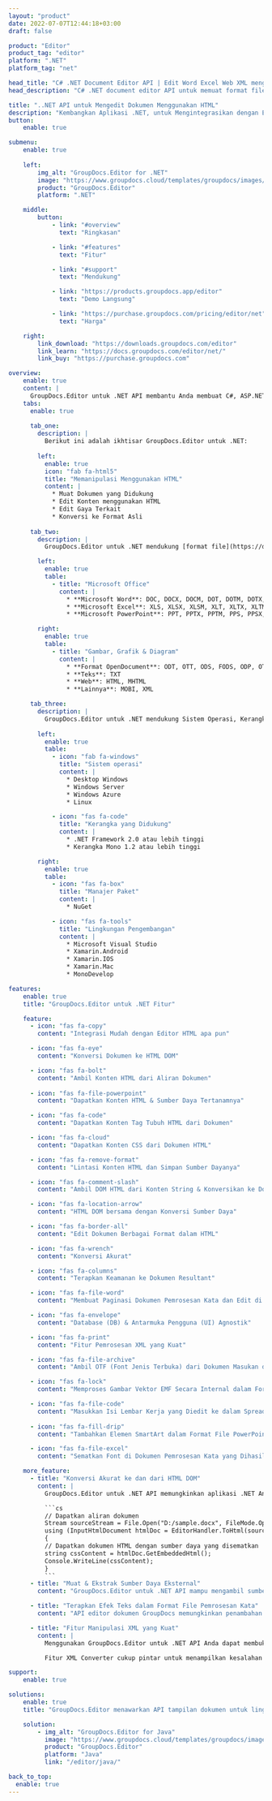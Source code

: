 ```yaml
---
layout: "product"
date: 2022-07-07T12:44:18+03:00
draft: false

product: "Editor"
product_tag: "editor"
platform: ".NET"
platform_tag: "net"

head_title: "C# .NET Document Editor API | Edit Word Excel Web XML menggunakan HTML"
head_description: "C# .NET document editor API untuk memuat format file Microsoft Word, Excel, XML, web dan teks ke dalam HTML, memanipulasi &amp; konversi kembali ke format asli."

title: "..NET API untuk Mengedit Dokumen Menggunakan HTML"
description: "Kembangkan Aplikasi .NET, untuk Mengintegrasikan dengan Editor HTML, Ambil Dokumen yang Didukung, Edit dan Konversikan ke Format Asli."
button:
    enable: true

submenu:
    enable: true
    
    left:
        img_alt: "GroupDocs.Editor for .NET"
        image: "https://www.groupdocs.cloud/templates/groupdocs/images/product-logos/groupdocs-editor-net.png"
        product: "GroupDocs.Editor"
        platform: ".NET"

    middle:
        button:
            - link: "#overview"
              text: "Ringkasan"

            - link: "#features"
              text: "Fitur"

            - link: "#support"
              text: "Mendukung"

            - link: "https://products.groupdocs.app/editor"
              text: "Demo Langsung"

            - link: "https://purchase.groupdocs.com/pricing/editor/net"
              text: "Harga"

    right:
        link_download: "https://downloads.groupdocs.com/editor"
        link_learn: "https://docs.groupdocs.com/editor/net/"
        link_buy: "https://purchase.groupdocs.com"

overview:
    enable: true
    content: |
      GroupDocs.Editor untuk .NET API membantu Anda membuat C#, ASP.NET, dan aplikasi .NET lainnya yang sederhana dan mudah digunakan, yang siap berintegrasi dengan editor HTML populer (baik sumber terbuka & berbayar) untuk mengonversi, mengedit, dan memanipulasi dokumen format file populer. .NET Editor API kami memungkinkan Anda memuat dokumen, mengubahnya menjadi HTML, mendorong HTML ke Editor HTML eksternal, dan setelah manipulasi selesai, menyimpan HTML ke format file aslinya. Anda juga dapat mengambil sumber daya yang dilampirkan dengan dokumen apa pun secara terpisah. Ia bekerja dengan semua jenis dokumen, seperti untuk Microsoft Word, Excel, OpenDocument, Teks, Web, dan banyak lagi.
    tabs:
      enable: true
      
      tab_one:
        description: |
          Berikut ini adalah ikhtisar GroupDocs.Editor untuk .NET:
      
        left:
          enable: true
          icon: "fab fa-html5"
          title: "Memanipulasi Menggunakan HTML"
          content: |
            * Muat Dokumen yang Didukung
            * Edit Konten menggunakan HTML
            * Edit Gaya Terkait
            * Konversi ke Format Asli
      
      tab_two:
        description: |
          GroupDocs.Editor untuk .NET mendukung [format file](https://docs.groupdocs.com/editor/java/supported-document-formats/) berikut - (Dukungan format file PDF akan diterapkan di versi mendatang.)

        left:
          enable: true
          table:
            - title: "Microsoft Office"
              content: |
                * **Microsoft Word**: DOC, DOCX, DOCM, DOT, DOTM, DOTX, FlatOPC, WordML, RTF
                * **Microsoft Excel**: XLS, XLSX, XLSM, XLT, XLTX, XLTM, XLSB, XLAM, CSV, TSV, SXC, SpreadsheetML, DIF, DSV
                * **Microsoft PowerPoint**: PPT, PPTX, PPTM, PPS, PPSX, PPSM, POT, POTX, POTM

        right:
          enable: true
          table:
            - title: "Gambar, Grafik & Diagram"
              content: |
                * **Format OpenDocument**: ODT, OTT, ODS, FODS, ODP, OTP
                * **Teks**: TXT
                * **Web**: HTML, MHTML
                * **Lainnya**: MOBI, XML

      tab_three:
        description: |
          GroupDocs.Editor untuk .NET mendukung Sistem Operasi, Kerangka & Manajer Paket berikut:
        
        left:
          enable: true
          table:
            - icon: "fab fa-windows"
              title: "Sistem operasi"
              content: |
                * Desktop Windows
                * Windows Server
                * Windows Azure
                * Linux

            - icon: "fas fa-code"
              title: "Kerangka yang Didukung"
              content: |
                * .NET Framework 2.0 atau lebih tinggi
                * Kerangka Mono 1.2 atau lebih tinggi

        right:
          enable: true
          table:
            - icon: "fas fa-box"
              title: "Manajer Paket"
              content: |
                * NuGet

            - icon: "fas fa-tools"
              title: "Lingkungan Pengembangan"
              content: |
                * Microsoft Visual Studio
                * Xamarin.Android
                * Xamarin.IOS
                * Xamarin.Mac
                * MonoDevelop

features:
    enable: true
    title: "GroupDocs.Editor untuk .NET Fitur"

    feature:
      - icon: "fas fa-copy"
        content: "Integrasi Mudah dengan Editor HTML apa pun"

      - icon: "fas fa-eye"
        content: "Konversi Dokumen ke HTML DOM"

      - icon: "fas fa-bolt"
        content: "Ambil Konten HTML dari Aliran Dokumen"
      
      - icon: "fas fa-file-powerpoint"
        content: "Dapatkan Konten HTML & Sumber Daya Tertanamnya"

      - icon: "fas fa-code"
        content: "Dapatkan Konten Tag Tubuh HTML dari Dokumen"

      - icon: "fas fa-cloud"
        content: "Dapatkan Konten CSS dari Dokumen HTML"

      - icon: "fas fa-remove-format"
        content: "Lintasi Konten HTML dan Simpan Sumber Dayanya"

      - icon: "fas fa-comment-slash"
        content: "Ambil DOM HTML dari Konten String & Konversikan ke Dokumen"

      - icon: "fas fa-location-arrow"
        content: "HTML DOM bersama dengan Konversi Sumber Daya"

      - icon: "fas fa-border-all"
        content: "Edit Dokumen Berbagai Format dalam HTML"

      - icon: "fas fa-wrench"
        content: "Konversi Akurat"

      - icon: "fas fa-columns"
        content: "Terapkan Keamanan ke Dokumen Resultant"

      - icon: "fas fa-file-word"
        content: "Membuat Paginasi Dokumen Pemrosesan Kata dan Edit di Semua Editor WYSIWYG"

      - icon: "fas fa-envelope"
        content: "Database (DB) & Antarmuka Pengguna (UI) Agnostik"

      - icon: "fas fa-print"
        content: "Fitur Pemrosesan XML yang Kuat"

      - icon: "fas fa-file-archive"
        content: "Ambil OTF (Font Jenis Terbuka) dari Dokumen Masukan dan Ekspor ke Dokumen Hasil"

      - icon: "fas fa-lock"
        content: "Memproses Gambar Vektor EMF Secara Internal dalam Format Dokumen Masukan yang Didukung"

      - icon: "fas fa-file-code"
        content: "Masukkan Isi Lembar Kerja yang Diedit ke dalam Spreadsheet Asli pada Posisi yang Diinginkan"
      
      - icon: "fas fa-fill-drip"
        content: "Tambahkan Elemen SmartArt dalam Format File PowerPoint"

      - icon: "fas fa-file-excel"
        content: "Sematkan Font di Dokumen Pemrosesan Kata yang Dihasilkan saat Menyimpan"

    more_feature:
      - title: "Konversi Akurat ke dan dari HTML DOM"
        content: |
          GroupDocs.Editor untuk .NET API memungkinkan aplikasi .NET Anda mengambil dokumen dengan format yang didukung dan mengonversinya menjadi Model Objek Dokumen HTML (DOM) bersama dengan ekstraksi sumber daya terlampir, seperti CSS. Anda kemudian dapat membuat modifikasi pada HTML menggunakan Editor HTML favorit Anda. Setelah Anda selesai mengedit, GroupDocs.Editor untuk .NET API memungkinkan Anda untuk secara akurat mengonversi DOM HTML ini kembali ke file asli.

          ```cs
          // Dapatkan aliran dokumen
          Stream sourceStream = File.Open("D:/sample.docx", FileMode.Open, FileAccess.Read);
          using (InputHtmlDocument htmlDoc = EditorHandler.ToHtml(sourceStream))
          {
          // Dapatkan dokumen HTML dengan sumber daya yang disematkan
          string cssContent = htmlDoc.GetEmbeddedHtml();
          Console.WriteLine(cssContent);
          }
          ```
      - title: "Muat & Ekstrak Sumber Daya Eksternal"
        content: "GroupDocs.Editor untuk .NET API mampu mengambil sumber daya eksternal yang dilampirkan ke dokumen yang didukung, seperti gambar, font, CSS, dan lainnya. Sumber daya yang diambil kemudian dapat dimuat, dilalui, dan disimpan secara terpisah dari dokumen HTML yang dihasilkan. Ini memberi Anda hasil yang lebih mudah dikelola."

      - title: "Terapkan Efek Teks dalam Format File Pemrosesan Kata"
        content: "API editor dokumen GroupDocs memungkinkan penambahan efek teks kompleks (Bayangan, efek 3D, Garis Besar, Cahaya, Ukir, Emboss) saat bekerja dengan format pemrosesan dokumen Microsoft Word yang didukung. Fitur ini diaktifkan secara otomatis yang dapat diamati ketika dokumen dengan efek teks seperti itu diproses."

      - title: "Fitur Manipulasi XML yang Kuat"
        content: |
          Menggunakan GroupDocs.Editor untuk .NET API Anda dapat membuka, melihat, dan mengedit dokumen XML. API pengeditan kami menawarkan dukungan khusus dan pengenalan tag XML, atribut beserta nilainya, deklarasi XML, bagian CDATA, definisi DOCTYPE, dan entitas khusus XML lainnya. Anda dapat menyesuaikan pengaturan font dan warna untuk setiap entitas berbeda dalam struktur XML.  

          Fitur XML Converter cukup pintar untuk menampilkan kesalahan dalam file XML dan cara memperbaikinya. Mekanisme URI dan pengenal email memindai atribut XML dan mewakili URI dan alamat email yang terdeteksi di dalam tag A sebagai tautan sehingga dapat diedit sebagai tautan, bukan sebagai teks dalam file HTML yang dihasilkan.

support:
    enable: true

solutions:
    enable: true
    title: "GroupDocs.Editor menawarkan API tampilan dokumen untuk lingkungan pengembangan populer lainnya"

    solution:
        - img_alt: "GroupDocs.Editor for Java"
          image: "https://www.groupdocs.cloud/templates/groupdocs/images/product-logos/groupdocs-editor-java.png"
          product: "GroupDocs.Editor"
          platform: "Java"
          link: "/editor/java/"

back_to_top:
  enable: true
---
```

